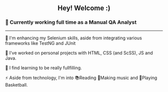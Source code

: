        
<h2 align="center">
  Hey! Welcome :)
</h2>

### 🔭 Currently working full time as a Manual QA Analyst


---

🔧 I'm enhancing my Selenium skills, aside from integrating various frameworks like TestNG and JUnit

🌿 I've worked on personal projects with HTML, CSS (and ScSS), JS and Java.

🌱 I find learning to be really fullfilling.

⚡ Aside from technology, I'm into 📚Reading 🎸Making music and 🏀Playing Basketball.
